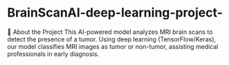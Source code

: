# BrainScanAI-deep-learning-project-
🔬 About the Project This AI-powered model analyzes MRI brain scans to detect the presence of a tumor. Using deep learning (TensorFlow/Keras), our model classifies MRI images as tumor or non-tumor, assisting medical professionals in early diagnosis.
